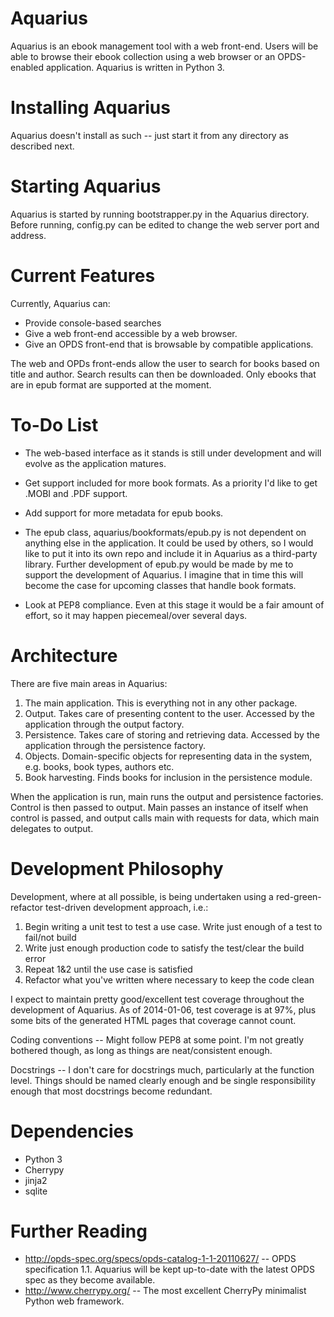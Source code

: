 Aquarius
========
Aquarius is an ebook management tool with a web front-end. Users will be able to browse their ebook collection using a web browser or an OPDS-enabled application. Aquarius is written in Python 3.

Installing Aquarius
===================
Aquarius doesn't install as such -- just start it from any directory as described next.

Starting Aquarius
=================
Aquarius is started by running bootstrapper.py in the Aquarius directory. Before running, config.py can be edited to change the web server port and address.

Current Features
================
Currently, Aquarius can:

* Provide console-based searches
* Give a web front-end accessible by a web browser. 
* Give an OPDS front-end that is browsable by compatible applications.

The web and OPDs front-ends allow the user to search for books based on title and author. Search results can then be downloaded. Only ebooks that are in epub format are supported at the moment.

To-Do List
=================

* The web-based interface as it stands is still under development and will evolve as the application matures.

* Get support included for more book formats. As a priority I'd like to get .MOBI and .PDF support.

* Add support for more metadata for epub books.

* The epub class, aquarius/bookformats/epub.py is not dependent on anything else in the application. It could be used by others, so I would like to put it into its own repo and include it in Aquarius as a third-party library. Further development of epub.py would be made by me to support the development of Aquarius. I imagine that in time this will become the case for upcoming classes that handle book formats.

* Look at PEP8 compliance. Even at this stage it would be a fair amount of effort, so it may happen piecemeal/over several days.

Architecture
============
There are five main areas in Aquarius:

1. The main application. This is everything not in any other package.
2. Output. Takes care of presenting content to the user. Accessed by the application through the output factory.
3. Persistence. Takes care of storing and retrieving data. Accessed by the application through the persistence factory.
4. Objects. Domain-specific objects for representing data in the system, e.g. books, book types, authors etc.
5. Book harvesting. Finds books for inclusion in the persistence module.

When the application is run, main runs the output and persistence factories. Control is then passed to output. Main passes an instance of itself when control is passed, and output calls main with requests for data, which main delegates to output.

Development Philosophy
======================
Development, where at all possible, is being undertaken using a red-green-refactor test-driven development approach, i.e.:

1. Begin writing a unit test to test a use case. Write just enough of a test to fail/not build
2. Write just enough production code to satisfy the test/clear the build error
3. Repeat 1&2 until the use case is satisfied
4. Refactor what you've written where necessary to keep the code clean

I expect to maintain pretty good/excellent test coverage throughout the development of Aquarius. As of 2014-01-06, test coverage is at 97%, plus some bits of the generated HTML pages that coverage cannot count.

Coding conventions -- Might follow PEP8 at some point. I'm not greatly bothered though, as long as things are neat/consistent enough.

Docstrings -- I don't care for docstrings much, particularly at the function level. Things should be named clearly enough and be single responsibility enough that most docstrings become redundant.

Dependencies
============

* Python 3
* Cherrypy
* jinja2
* sqlite

Further Reading
===============

* http://opds-spec.org/specs/opds-catalog-1-1-20110627/ -- OPDS specification 1.1. Aquarius will be kept up-to-date with the latest OPDS spec as they become available.
* http://www.cherrypy.org/ -- The most excellent CherryPy minimalist Python web framework.

